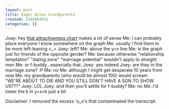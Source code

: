 ```yaml
---
layout: post
title: Eager Asian Grandparents
created: 1195003632
categories: []
---
```

Joey: hey <a href="http://dailycow.org/node/99">that attractiveness chart</a> makes a lot of sense
Me: I can probably place everyone I know somewhere on the graph
Me: usually I find them to be more left-leaning <_<
Joey: left?
Me: above the y=x line
Me: is the graph just for friends of the opposite gender?
Me: because otherwise "relationship temptation" "dating zone" "marriage potential" wouldn't apply to straight men
Me: or f-buddy...especially that.
Joey: yes indeed
Joey: are they in the marriage zone? :P
Me: no
Me: although I might get desperate 10 years from now
Me: my grandparents (who would be almost 100) would scream "WE'RE ABOUT TO DIE AND YOU STILL DON'T HAVE A SON TO SHOW US???"
Joey: LOL
Joey: and then you'll settle for f-buddy?
Me: no
Me: I'd lower the k in y+x=k just a bit

Disclaimer: I removed the excess 'o_o's that contaminated the transcript.
